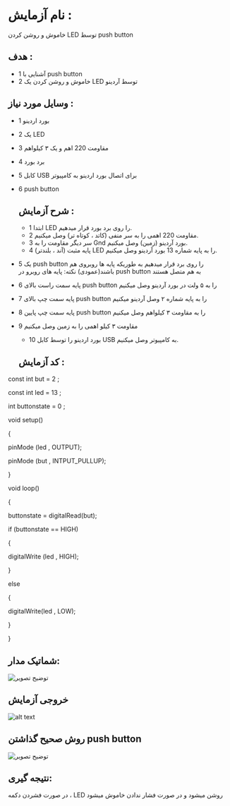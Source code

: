 
# نام آزمایش :
خاموش و روشن کردن LED توسط push button 

## هدف :
* 1 آشنایی با push button
* 2 خاموش و روشن کردن یک LED توسط آردینو


## وسایل مورد نیاز :
* 1 بورد اردینو
* 2 یک LED
* 3 مقاومت 220 اهم و یک ۳ کیلواهم
* 4 برد بورد
* 5 کابل  USB  برای اتصال بورد اردینو به کامپیوتر
* 6 push button 


  ## شرح آزمایش :
  * 1 ابتدا LED را روی برد بورد قرار میدهیم.
  * 2 مقاومت 220 اهمی را به سر منفی (کاتد ، کوتاه تر) وصل میکنیم.
  * 3 سر دیگر مقاومت را به Gnd بورد آردینو (زمین) وصل میکنیم.
  * 4 پایه مثبت (آند ، بلندتر) LED را به پایه شماره 13 بورد آردینو وصل میکنیم.
* 5 یک push button را روی برد قرار میدهیم به طوریکه پایه ها روبروی هم باشند(عمودی)
نکته: پایه های روبرو در push button به هم متصل هستند
* 6  پایه سمت راست بالای push button را به ۵ ولت در بورد آردینو وصل میکنیم
* 7 پایه سمت چپ بالای push button را به پایه شماره ۲ وصل آردینو میکنیم
* 8 پایه سمت چپ پایین push button را به مقاومت ۳ کیلواهم وصل میکنیم 
* 9 مقاومت ۳ کیلو اهمی را به زمین وصل میکنیم 
  * 10 بورد اردینو را توسط کابل  USB  به کامپیوتر وصل میکنیم.

 
  ## کد آزمایش :
const  int but = 2 ;

const  int led = 13 ;

int buttonstate = 0 ;
  
void setup() 

{

pinMode (led , OUTPUT);

pinMode (but , INTPUT_PULLUP);

}

void loop() 

{

buttonstate = digitalRead(but);

if (buttonstate == HIGH)

{

digitalWrite (led , HIGH);

}

else

{

digitalWrite(led , LOW);

}

}

## شماتیک مدار:
![توضیح تصویر](https://github.com/Rahel12384/Microprocessor-3/blob/main/Report%202/4.jpg)


## خروجی آزمایش
![alt text](https://github.com/Rahel12384/Microprocessor-3/blob/main/Report%202/VID_20241028_070919_628.gif)


## روش صحیح گذاشتن push button 
![توضیح تصویر](https://github.com/Rahel12384/Microprocessor-3/blob/main/Report%202/IMG_20241014_103640.jpg)
 
  
## نتیجه گیری: 
در صورت فشردن دکمه ، LED روشن میشود و در صورت فشار ندادن خاموش میشود
